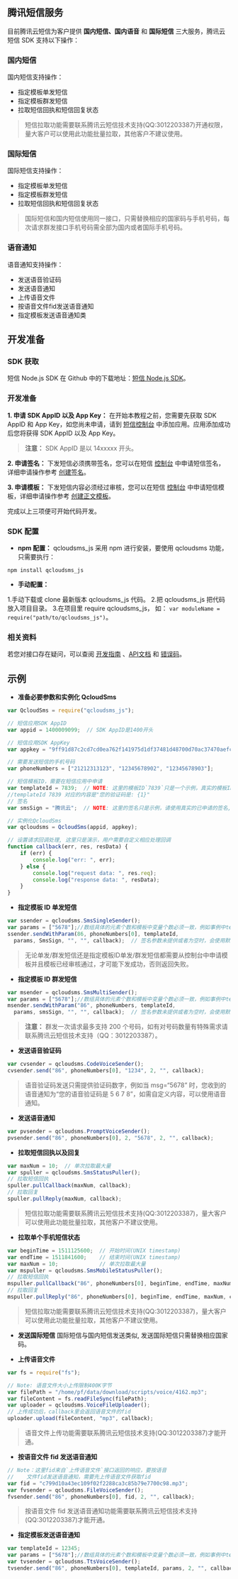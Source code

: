 
## 腾讯短信服务
目前腾讯云短信为客户提供 **国内短信、国内语音** 和 **国际短信** 三大服务，腾讯云短信 SDK 支持以下操作：

### 国内短信
国内短信支持操作：

- 指定模板单发短信
- 指定模板群发短信
- 拉取短信回执和短信回复状态

> 短信拉取功能需要联系腾讯云短信技术支持(QQ:3012203387)开通权限，量大客户可以使用此功能批量拉取，其他客户不建议使用。

### 国际短信
国际短信支持操作：

- 指定模板单发短信
- 指定模板群发短信
- 拉取短信回执和短信回复状态

> 国际短信和国内短信使用同一接口，只需替换相应的国家码与手机号码，每次请求群发接口手机号码需全部为国内或者国际手机号码。

### 语音通知
语音通知支持操作：
- 发送语音验证码
- 发送语音通知
- 上传语音文件
- 按语音文件fid发送语音通知
- 指定模板发送语音通知类


## 开发准备
### SDK 获取
短信 Node.js SDK 在 Github 中的下载地址：[短信 Node.js SDK](https://github.com/qcloudsms/qcloudsms_js)。

### 开发准备
**1. 申请 SDK AppID 以及 App Key：**
在开始本教程之前，您需要先获取 SDK AppID 和 App Key，如您尚未申请，请到 [短信控制台](https://console.cloud.tencent.com/sms) 中添加应用。应用添加成功后您将获得 SDK AppID 以及 App Key。
>**注意：**
> SDK AppID 是以 14xxxxx 开头。

**2. 申请签名：**
下发短信必须携带签名，您可以在短信 [控制台](https://console.cloud.tencent.com/sms) 中申请短信签名，详细申请操作参考 [创建签名](https://cloud.tencent.com/document/product/382/13481#.E5.88.9B.E5.BB.BA.E7.AD.BE.E5.90.8D)。

**3. 申请模板：**
下发短信内容必须经过审核，您可以在短信 [控制台](https://console.cloud.tencent.com/sms) 中申请短信模板，详细申请操作参考 [创建正文模板](https://cloud.tencent.com/document/product/382/13481#.E5.88.9B.E5.BB.BA.E6.AD.A3.E6.96.87.E6.A8.A1.E7.89.88)。

完成以上三项便可开始代码开发。

### SDK 配置

- **npm 配置：**
qcloudsms_js 采用 npm 进行安装，要使用 qcloudsms 功能，只需要执行：
```shell
npm install qcloudsms_js
```

- **手动配置：**

 1.手动下载或 clone 最新版本 qcloudsms_js 代码。
 2.把 qcloudsms_js 把代码放入项目目录。
 3.在项目里 require qcloudsms_js， 如： `var moduleName = require("path/to/qcloudsms_js")`。


 ### 相关资料
 若您对接口存在疑问，可以查阅 [开发指南](https://cloud.tencent.com/document/product/382/13297) 、[API文档](https://qcloudsms.github.io/qcloudsms_java/) 和 [错误码](https://cloud.tencent.com/document/product/382/3771)。


## 示例

- **准备必要参数和实例化 QcloudSms**

```javascript
var QcloudSms = require("qcloudsms_js");

// 短信应用SDK AppID
var appid = 1400009099;  // SDK AppID是1400开头

// 短信应用SDK AppKey
var appkey = "9ff91d87c2cd7cd0ea762f141975d1df37481d48700d70ac37470aefc60f9bad";

// 需要发送短信的手机号码
var phoneNumbers = ["21212313123", "12345678902", "12345678903"];

// 短信模板ID，需要在短信应用中申请
var templateId = 7839;  // NOTE: 这里的模板ID`7839`只是一个示例，真实的模板ID需要在短信控制台中申请
//templateId 7839 对应的内容是"您的验证码是: {1}"
// 签名
var smsSign = "腾讯云";  // NOTE: 这里的签名只是示例，请使用真实的已申请的签名, 签名参数使用的是`签名内容`，而不是`签名ID`

// 实例化QcloudSms
var qcloudsms = QcloudSms(appid, appkey);

// 设置请求回调处理, 这里只是演示，用户需要自定义相应处理回调
function callback(err, res, resData) {
    if (err) {
        console.log("err: ", err);
    } else {
        console.log("request data: ", res.req);
        console.log("response data: ", resData);
    }
}
```

- **指定模板 ID 单发短信**

```javascript
var ssender = qcloudsms.SmsSingleSender();
var params = ["5678"];//数组具体的元素个数和模板中变量个数必须一致，例如事例中templateId:5678对应一个变量，参数数组中元素个数也必须是一个
ssender.sendWithParam(86, phoneNumbers[0], templateId,
  params, SmsSign, "", "", callback);  // 签名参数未提供或者为空时，会使用默认签名发送短信
```
> 无论单发/群发短信还是指定模板ID单发/群发短信都需要从控制台中申请模板并且模板已经审核通过，才可能下发成功，否则返回失败。


- **指定模板 ID 群发短信**

```javascript
var msender = qcloudsms.SmsMultiSender();
var params = ["5678"];//数组具体的元素个数和模板中变量个数必须一致，例如事例中templateId:5678对应一个变量，参数数组中元素个数也必须是一个
msender.sendWithParam("86", phoneNumbers, templateId,
  params, smsSign, "", "", callback);  // 签名参数未提供或者为空时，会使用默认签名发送短信
```
> **注意：**
> 群发一次请求最多支持 200 个号码，如有对号码数量有特殊需求请联系腾讯云短信技术支持（QQ：3012203387）。

- **发送语音验证码**

```javascript
var cvsender = qcloudsms.CodeVoiceSender();
cvsender.send("86", phoneNumbers[0], "1234", 2, "", callback);
```
> 语音验证码发送只需提供验证码数字，例如当 msg=“5678” 时，您收到的语音通知为“您的语音验证码是 5 6 7 8”，如需自定义内容，可以使用语音通知。

- **发送语音通知**

```javascript
var pvsender = qcloudsms.PromptVoiceSender();
pvsender.send("86", phoneNumbers[0], 2, "5678", 2, "", callback);
```

- **拉取短信回执以及回复**

```javascript
var maxNum = 10;  // 单次拉取最大量
var spuller = qcloudsms.SmsStatusPuller();
// 拉取短信回执
spuller.pullCallback(maxNum, callback);
// 拉取回复
spuller.pullReply(maxNum, callback);
```
>短信拉取功能需要联系腾讯云短信技术支持(QQ:3012203387)，量大客户可以使用此功能批量拉取，其他客户不建议使用。

- **拉取单个手机短信状态**

```javascript
var beginTime = 1511125600;  // 开始时间(UNIX timestamp)
var endTime = 1511841600;    // 结束时间(UNIX timestamp)
var maxNum = 10;             // 单次拉取最大量
var mspuller = qcloudsms.SmsMobileStatusPuller();
// 拉取短信回执
mspuller.pullCallback("86", phoneNumbers[0], beginTime, endTime, maxNum, callback);
// 拉取回复
mspuller.pullReply("86", phoneNumbers[0], beginTime, endTime, maxNum, callback);
```
>短信拉取功能需要联系腾讯云短信技术支持(QQ:3012203387)，量大客户可以使用此功能批量拉取，其他客户不建议使用。

- **发送国际短信**
国际短信与国内短信发送类似, 发送国际短信只需替换相应国家码。


- **上传语音文件**

```javascript
var fs = require("fs");

// Note: 语音文件大小上传限制400K字节
var filePath = "/home/pf/data/download/scripts/voice/4162.mp3";
var fileContent = fs.readFileSync(filePath);
var uploader = qcloudsms.VoiceFileUploader();
// 上传成功后，callback里会返回语音文件的fid
uploader.upload(fileContent, "mp3", callback);
```
>语音文件上传功能需要联系腾讯云短信技术支持(QQ:3012203387)才能开通。

- **按语音文件 fid 发送语音通知**

```javascript
// Note：这里fid来自`上传语音文件`接口返回的响应，要按语音
//    文件fid发送语音通知，需要先上传语音文件获取fid
var fid = "c799d10a43ec109f02f2288ca3c85b79e7700c98.mp3";
var fvsender = qcloudsms.FileVoiceSender();
fvsender.send("86", phoneNumbers[0], fid, 2, "", callback);
```
>按语音文件 fid 发送语音通知功能需要联系腾讯云短信技术支持(QQ:3012203387)才能开通。

- **指定模板发送语音通知**

```javascript
var templateId = 12345;
var params = ["5678"];//数组具体的元素个数和模板中变量个数必须一致，例如事例中templateId:5678对应一个变量，参数数组中元素个数也必须是一个
var tvsender = qcloudsms.TtsVoiceSender();
tvsender.send("86", phoneNumbers[0], templateId, params, 2, "", callback);
```
